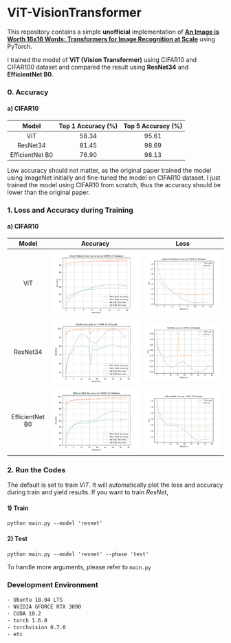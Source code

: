 # ViT-VisionTransformer

This repository contains a simple **unofficial** implementation of **[An Image is Worth 16x16 Words: Transformers for Image Recognition at Scale](https://arxiv.org/abs/2010.11929)** using PyTorch. 

I trained the model of **ViT (Vision Transformer)** using CIFAR10 and CIFAR100 dataset and compared the result using **ResNet34** and **EfficientNet B0**.

### 0. Accuracy

#### a) CIFAR10
| Model | Top 1 Accuracy (%) | Top 5 Accuracy (%) |
|:---:|:---:|:---:|
| ViT | 58.34 | 95.61 |
| ResNet34 | 81.45 | 98.69 |
| EfficientNet B0 | 76.90 | 98.13 |

Low accuracy should not matter, as the original paper trained the model using ImageNet initially and fine-tuned the model on CIFAR10 dataset. I just trained the model using CIFAR10 from scratch, thus the accuracy should be lower than the original paper.

### 1. Loss and Accuracy during Training

#### a) CIFAR10
| Model | Accuracy | Loss |
|:---:|:---:|:---:|
| ViT | <img src = './results/plots/VisionTransformer Accuracy on CIFAR 10 Dataset.png' width=600> | <img src = './results/plots/VisionTransformer Loss on CIFAR 10 Dataset.png' width=600>
| ResNet34 | <img src = './results/plots/ResNet Accuracy on CIFAR 10 Dataset.png' width=600> | <img src = './results/plots/ResNet Loss on CIFAR 10 Dataset.png' width=600>
| EfficientNet B0 | <img src = './results/plots/EfficientNet Accuracy on CIFAR 10 Dataset.png' width=600> | <img src = './results/plots/EfficientNet Loss on CIFAR 10 Dataset.png' width=600>


### 2. Run the Codes

The default is set to train *ViT*. It will automatically plot the loss and accuracy during train and yield results. If you want to train *ResNet*, 

#### 1) Train 
```
python main.py --model 'resnet'
```

#### 2) Test
```
python main.py --model 'resnet' --phase 'test'
```

To handle more arguments, please refer to `main.py`



### Development Environment
```
- Ubuntu 18.04 LTS
- NVIDIA GFORCE RTX 3090
- CUDA 10.2
- torch 1.6.0
- torchvision 0.7.0
- etc
```

